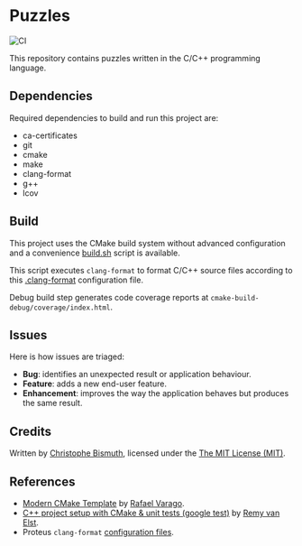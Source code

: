 # Puzzles

![CI](https://github.com/cbismuth/puzzles/workflows/CI/badge.svg)

This repository contains puzzles written in the C/C++ programming language.

## Dependencies

Required dependencies to build and run this project are:

* ca-certificates
* git
* cmake
* make
* clang-format
* g++
* lcov

## Build

This project uses the CMake build system without advanced configuration and a convenience [build.sh](build.sh) script is available.

This script executes `clang-format` to format C/C++ source files according to this [.clang-format](.clang-format) configuration file.

Debug build step generates code coverage reports at `cmake-build-debug/coverage/index.html`.

## Issues

Here is how issues are triaged:

* **Bug**: identifies an unexpected result or application behaviour.
* **Feature**: adds a new end-user feature.
* **Enhancement**: improves the way the application behaves but produces the same result.

## Credits

Written by [Christophe Bismuth](https://www.linkedin.com/in/cbismuth/), licensed under the [The MIT License (MIT)](LICENSE.md).

## References

* [Modern CMake Template](https://github.com/rvarago/modern-cmake-template) by [Rafael Varago](https://github.com/rvarago).
* [C++ project setup with CMake & unit tests (google test)](https://raymii.org/s/tutorials/Cpp_project_setup_with_cmake_and_unit_tests.html) by [Remy van Elst](https://raymii.org/s/static/About.html).
* Proteus `clang-format` [configuration files](https://gitlab.cern.ch/proteus/proteus/-/commit/8d906a45801c03832531e243f41f5f5a83177de0).
